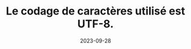 ---
N: '226'
Rubrique: Structure et code
title: Le codage de caractères utilisé est UTF-8.
detail: Le codage de caractères utilisé est UTF-8.
categories: [" Structure et code"]
agrege: O4226-E071
opquast: '4226'
indiceebook: '71'
description: "Règle n° 071"
weight:  071
actif: '1'
layout: rules
date: 2023-09-28
tags: ["", ""]
objectif: ["", ""]
Meo: ""
Controle: ""
Auteur: ""
---